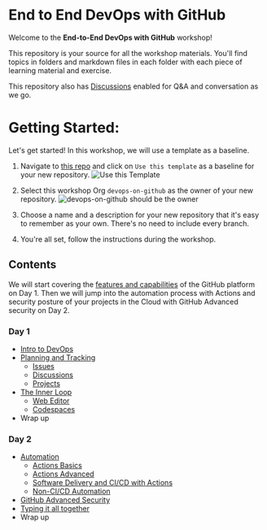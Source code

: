 # End to End DevOps with GitHub

Welcome to the **End-to-End DevOps with GitHub** workshop!

This repository is your source for all the workshop materials. You'll find topics in folders and markdown files in each folder with each piece of learning material and exercise.

This repository also has [Discussions](https://github.com/devops-on-github/workshop/discussions) enabled for Q&A and conversation as we go.

# Getting Started:

Let's get started! In this workshop, we will use a template as a baseline.

1. Navigate to [this repo](https://github.com/github/haikus-for-codespaces) and click on `Use this template` as a baseline for your new repository. ![Use this Template](images/use-template.png)

2. Select this workshop Org `devops-on-github` as the owner of your new repository.
![devops-on-github should be the owner](images/in-org.png)

3. Choose a name and a description for your new repository that it's easy to remember as your own.
There's no need to include every branch.

4. You're all set, follow the instructions during the workshop.

## Contents

We will start covering the [features and capabilities](https://github.com/features) of the GitHub platform on Day 1. Then we will jump into the automation process with Actions and security posture of your projects in the Cloud with GitHub Advanced security on Day 2.

### Day 1

- [Intro to DevOps](1-Intro-to-DevOps/)
- [Planning and Tracking](2-Planning-and-Tracking/)
  - [Issues](2-Planning-and-Tracking/2.1-GitHub-Issues/)
  - [Discussions](2-Planning-and-Tracking/2.2-Discussions/)
  - [Projects](2-Planning-and-Tracking/2.3-Projects/)
- [The Inner Loop](3-The-Inner-Loop/)
  - [Web Editor](3-The-Inner-Loop/3.1-Web-Editor/)
  - [Codespaces](3-The-Inner-Loop/3.2-Codespaces/)
- Wrap up

### Day 2

- [Automation](4-Automation/)
  - [Actions Basics](4-Automation/4.1-Actions-Basics/)
  - [Actions Advanced](4-Automation/4.2-Actions-Advanced/)
  - [Software Delivery and CI/CD with Actions](4-Automation/4.3-Software-Delivery-CICD/)
  - [Non-CI/CD Automation](4-Automation/4.4-Non-CICD/)
- [GitHub Advanced Security](5-GitHub-Advanced-Security/)
- [Typing it all together](6-End-To-End/)
- Wrap up